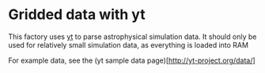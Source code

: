 # Gridded data with yt

This factory uses [yt](http://yt-project.org) to parse astrophysical simulation data. It should only be used for relatively small simulation data, as everything is loaded into RAM


For example data, see the (yt sample data page)[http://yt-project.org/data/]
